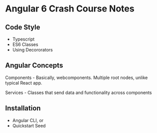 # Angular 6 Crash Course Notes

## Code Style

- Typescript
- ES6 Classes
- Using Decororators

## Angular Concepts

Components - Basically, webcomponents. Multiple root nodes, unlike typical React app.

Services - Classes that send data and functionality across components

## Installation

- Angular CLI, or
- Quickstart Seed
